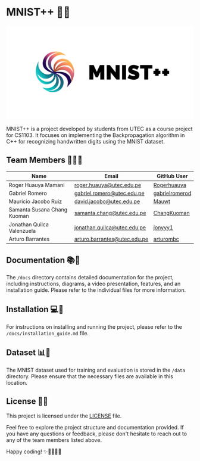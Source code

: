 # MNIST++ 🚀✨

![Logo](/media/logo.png)

MNIST++ is a project developed by students from UTEC as a course project for CS1103. It focuses on implementing the Backpropagation algorithm in C++ for recognizing handwritten digits using the MNIST dataset.

## Team Members 👥👨‍💻

| Name            | Email                     | GitHub User    |
|-----------------|---------------------------|----------------|
| Roger Huauya Mamani | roger.huauya@utec.edu.pe | [Rogerhuauya](https://github.com/Rogerhuauya) |
| Gabriel Romero | gabriel.romero@utec.edu.pe | [gabrielromerod](https://github.com/gabrielromerod) |
| Mauricio Jacobo Ruiz | david.jacobo@utec.edu.pe | [Mauwt](https://github.com/Mauwt) |
| Samanta Susana Chang Kuoman | samanta.chang@utec.edu.pe | [ChangKuoman](https://github.com/ChangKuoman) |
| Jonathan Quilca Valenzuela | jonathan.quilca@utec.edu.pe | [jonyyy1](https://github.com/jonyyy1) |
| Arturo Barrantes | arturo.barrantes@utec.edu.pe | [arturombc](https://github.com/arturombc) |

## Documentation 📚📄

The `/docs` directory contains detailed documentation for the project, including instructions, diagrams, a video presentation, features, and an installation guide. Please refer to the individual files for more information.

## Installation 💻🔧

For instructions on installing and running the project, please refer to the `/docs/installation_guide.md` file.

## Dataset 📊📂

The MNIST dataset used for training and evaluation is stored in the `/data` directory. Please ensure that the necessary files are available in this location.

## License 📝📜

This project is licensed under the [LICENSE](LICENSE) file.

Feel free to explore the project structure and documentation provided. If you have any questions or feedback, please don't hesitate to reach out to any of the team members listed above.

Happy coding! ✨👩‍💻👨‍💻
